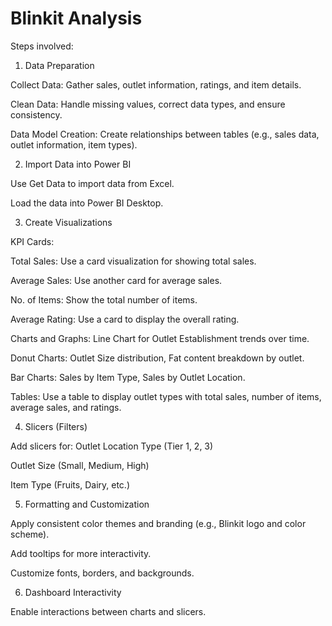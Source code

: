 
# Blinkit Analysis

Steps involved:

1. Data Preparation

Collect Data: Gather sales, outlet information, ratings, and item details.

Clean Data: Handle missing values, correct data types, and ensure consistency.

Data Model Creation: Create relationships between tables (e.g., sales data, outlet information, item types).

2. Import Data into Power BI

Use Get Data to import data from Excel.

Load the data into Power BI Desktop.

3. Create Visualizations

KPI Cards:

Total Sales: Use a card visualization for showing total sales.

Average Sales: Use another card for average sales.

No. of Items: Show the total number of items.

Average Rating: Use a card to display the overall rating.

Charts and Graphs: Line Chart for Outlet Establishment trends over time.

Donut Charts: Outlet Size distribution, Fat content breakdown by outlet.

Bar Charts: Sales by Item Type, Sales by Outlet Location.

Tables: Use a table to display outlet types with total sales, number of items, average sales, and ratings.

4. Slicers (Filters)

Add slicers for: Outlet Location Type (Tier 1, 2, 3)

Outlet Size (Small, Medium, High)

Item Type (Fruits, Dairy, etc.)

5. Formatting and Customization

Apply consistent color themes and branding (e.g., Blinkit logo and color scheme).

Add tooltips for more interactivity.

Customize fonts, borders, and backgrounds.

6. Dashboard Interactivity

Enable interactions between charts and slicers.

